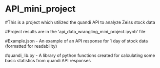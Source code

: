 # API_mini_project

#This is a project which utilized the quandi API to analyze Zeiss stock data

#Project results are in the 'api_data_wrangling_mini_project.ipynb' file

#Example.json - An example of an API response for 1 day of stock data (formatted for readability)

#quandi_lib.py - A library of python functions created for calculating some basic statistics from quandi API responses
